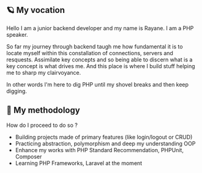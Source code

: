 ## 🪐 My vocation
Hello I am a junior backend developer and my name is Rayane. I am a PHP speaker.

So far my journey through backend taugh me how fundamental it is to locate myself within this constallation of connections, servers and resquests. Assimilate key concepts and so being able to discern what is a key concept is what drives me. And this place is where I build stuff helping me to sharp my clairvoyance. 

In other words I'm here to dig PHP until my shovel breaks and then keep digging.

## 🔭 My methodology

How do I proceed to do so ?

* Building projects made of primary features (like login/logout or CRUD)
* Practicing abstraction, polymorphism and deep my understanding OOP
* Enhance my works with PHP Standard Recommendation, PHPUnit, Composer
* Learning PHP Frameworks, Laravel at the moment
